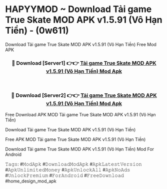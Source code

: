 # HAPYYMOD ~ Download Tải game True Skate MOD APK v1.5.91 (Vô Hạn Tiền) - (0w611)
Download Tải game True Skate MOD APK v1.5.91 (Vô Hạn Tiền) Free Mod APK

<div align="center">
<h3>🔴 Download [Server1] 👉👉 <a href="https://apk-comot.site?title=Tải_game_True_Skate_MOD_APK_v1.5.91_(Vô_Hạn_Tiền)">Tải game True Skate MOD APK v1.5.91 (Vô Hạn Tiền) Mod Apk</a></h3><br>

<h3>🔴 Download [Server2] 👉👉 <a href="https://apk-comot.site?title=Tải_game_True_Skate_MOD_APK_v1.5.91_(Vô_Hạn_Tiền)">Tải game True Skate MOD APK v1.5.91 (Vô Hạn Tiền) Mod Apk</a></h3>
</div>


Free Download APK MOD Tải game True Skate MOD APK v1.5.91 (Vô Hạn Tiền)

Download Tải game True Skate MOD APK v1.5.91 (Vô Hạn Tiền) 

Free APK MOD Tải game True Skate MOD APK v1.5.91 (Vô Hạn Tiền) 

Download Tải game True Skate MOD APK v1.5.91 (Vô Hạn Tiền) Mod For Android

𝚃𝚊𝚐𝚜: #𝙼𝚘𝚍𝙰𝚙𝚔 #𝙳𝚘𝚠𝚗𝚕𝚘𝚊𝚍𝙼𝚘𝚍𝙰𝚙𝚔 #𝙰𝚙𝚔𝙻𝚊𝚝𝚎𝚜𝚝𝚅𝚎𝚛𝚜𝚒𝚘𝚗 #𝙰𝚙𝚔𝚄𝚗𝚕𝚒𝚖𝚒𝚝𝚎𝚍𝙼𝚘𝚗𝚎𝚢 #𝙰𝚙𝚔𝚄𝚗𝚕𝚘𝚌𝚔𝙰𝚕𝚕 #𝙰𝚙𝚔𝙽𝚘𝙰𝚍𝚜 #𝚄𝚗𝚕𝚘𝚌𝚔𝙿𝚛𝚎𝚖𝚒𝚞𝚖 #𝙵𝚘𝚛𝙰𝚗𝚍𝚛𝚘𝚒𝚍 #𝙵𝚛𝚎𝚎𝙳𝚘𝚠𝚗𝚕𝚘𝚊𝚍 #home_design_mod_apk